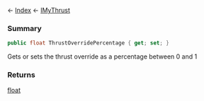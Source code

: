 ← [Index](Api-Index) ← [IMyThrust](Sandbox.ModAPI.Ingame.IMyThrust)

### Summary

```csharp
public float ThrustOverridePercentage { get; set; }
```

Gets or sets the thrust override as a percentage between 0 and 1

### Returns

[float](System.Single)


